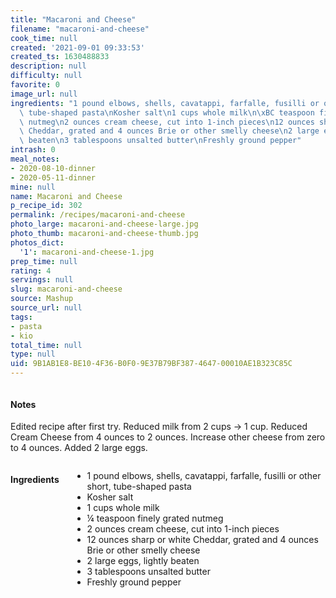 ```yaml
---
title: "Macaroni and Cheese"
filename: "macaroni-and-cheese"
cook_time: null
created: '2021-09-01 09:33:53'
created_ts: 1630488833
description: null
difficulty: null
favorite: 0
image_url: null
ingredients: "1 pound elbows, shells, cavatappi, farfalle, fusilli or other short,\
  \ tube-shaped pasta\nKosher salt\n1 cups whole milk\n\xBC teaspoon finely grated\
  \ nutmeg\n2 ounces cream cheese, cut into 1-inch pieces\n12 ounces sharp or white\
  \ Cheddar, grated and 4 ounces Brie or other smelly cheese\n2 large eggs, lightly\
  \ beaten\n3 tablespoons unsalted butter\nFreshly ground pepper"
intrash: 0
meal_notes:
- 2020-08-10-dinner
- 2020-05-11-dinner
mine: null
name: Macaroni and Cheese
p_recipe_id: 302
permalink: /recipes/macaroni-and-cheese
photo_large: macaroni-and-cheese-large.jpg
photo_thumb: macaroni-and-cheese-thumb.jpg
photos_dict:
  '1': macaroni-and-cheese-1.jpg
prep_time: null
rating: 4
servings: null
slug: macaroni-and-cheese
source: Mashup
source_url: null
tags:
- pasta
- kio
total_time: null
type: null
uid: 9B1AB1E8-BE10-4F36-B0F0-9E37B79BF387-4647-00010AE1B323C85C
---
```

<div class="large-8 medium-7 columns" id="writeup">		<div id="notes"><h4>Notes</h4>
<div class="box box-notes"><p>Edited recipe after first try. Reduced milk from 2 cups -&gt; 1 cup. Reduced Cream Cheese from 4 ounces to 2 ounces. Increase other cheese from zero to 4 ounces. Added 2 large eggs.</p>
</div></div>	</div><!-- #writeup -->
</div><!-- #row-one -->
<div class="row" id="row-two">	<div class="medium-4 small-5 columns" id="ingredients"><h4>Ingredients</h4><div class="box box-ingredients content"><ul>
<li>1 pound elbows, shells, cavatappi, farfalle, fusilli or other short, tube-shaped pasta</li>
<li>Kosher salt</li>
<li>1 cups whole milk</li>
<li>¼ teaspoon finely grated nutmeg</li>
<li>2 ounces cream cheese, cut into 1-inch pieces</li>
<li>12 ounces sharp or white Cheddar, grated and 4 ounces Brie or other smelly cheese</li>
<li>2 large eggs, lightly beaten</li>
<li>3 tablespoons unsalted butter</li>
<li>Freshly ground pepper</li>
</ul>
</div>	</div>	<div class="medium-6 small-7 columns" id="directions">	</div>